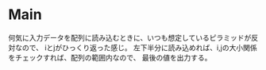 # Main
何気に入力データを配列に読み込むときに、いつも想定しているピラミッドが反対なので、
iとjがひっくり返った感じ。
左下半分に読み込めれば、i,jの大小関係をチェックすれば、配列の範囲内なので、
最後の値を出力する。
